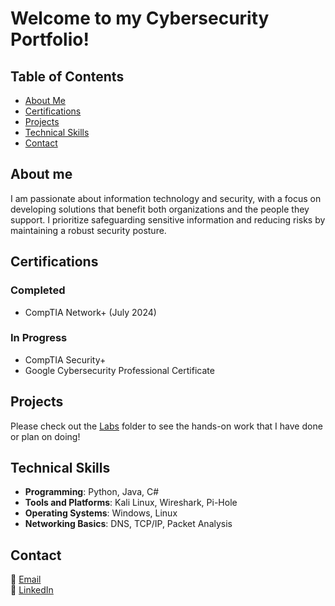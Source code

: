# Welcome to my Cybersecurity Portfolio!

## Table of Contents
- [About Me](#about-me)
- [Certifications](#certifications)
- [Projects](#projects)
- [Technical Skills](#technical-skills)
- [Contact](#contact)

## About me
I am passionate about information technology and security, with a focus on developing solutions that benefit both organizations and the people they support. I prioritize safeguarding sensitive information and reducing risks by maintaining a robust security posture.

## Certifications
### Completed
- CompTIA Network+ (July 2024)
### In Progress
- CompTIA Security+
- Google Cybersecurity Professional Certificate

## Projects
Please check out the [Labs](https://github.com/aaroncheungcompsci/cybersecurityportfolio/tree/main/Labs) folder to see the hands-on work that I have done or plan on doing!

## Technical Skills
- **Programming**: Python, Java, C#
- **Tools and Platforms**: Kali Linux, Wireshark, Pi-Hole
- **Operating Systems**: Windows, Linux
- **Networking Basics**: DNS, TCP/IP, Packet Analysis

## Contact
📧 [Email](mailto:aaroncheungcompsci@gmail.com)  
💼 [LinkedIn](https://www.linkedin.com/in/aaron-cheung-62ab68148/)  
